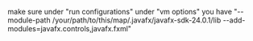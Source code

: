 make sure under "run configurations" under "vm options" you have "--module-path /your/path/to/this/map/.javafx/javafx-sdk-24.0.1/lib --add-modules=javafx.controls,javafx.fxml"
